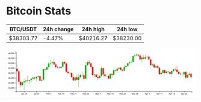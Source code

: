 # Bitcoin Stats

BTC/USDT|24h change|24h high|24h low|
|---|---|---|---|
|$38303.77|-4.47%|$40216.27|$38230.00|

<img src="./chart.svg">
